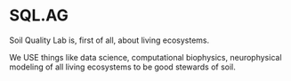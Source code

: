 # SQL.AG

Soil Quality Lab is, first of all, about living ecosystems.

We USE things like data science, computational biophysics, neurophysical modeling of all living ecosystems to be good stewards of soil.
